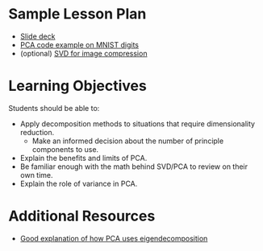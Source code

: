 # Sample Lesson Plan

- [Slide deck](SVD_PCA.pdf)
- [PCA code example on MNIST digits](PCA_digits.ipynb)
- (optional) [SVD for image compression](SVD_to_image.ipynb)

# Learning Objectives

Students should be able to:

* Apply decomposition methods to situations that require dimensionality reduction.
  * Make an informed decision about the number of principle components to use.
* Explain the benefits and limits of PCA.
* Be familiar enough with the math behind SVD/PCA to review on their own time.
* Explain the role of variance in PCA.

# Additional Resources

* [Good explanation of how PCA uses eigendecomposition](https://math.stackexchange.com/questions/3869/what-is-the-intuitive-relationship-between-svd-and-pca)
